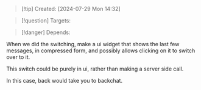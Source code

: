 
>[!tip] Created: [2024-07-29 Mon 14:32]

>[!question] Targets: 

>[!danger] Depends: 

When we did the switching, make a ui widget that shows the last few messages, in compressed form, and possibly allows clicking on it to switch over to it.

This switch could be purely in ui, rather than making a server side call.

In this case, back would take you to backchat.